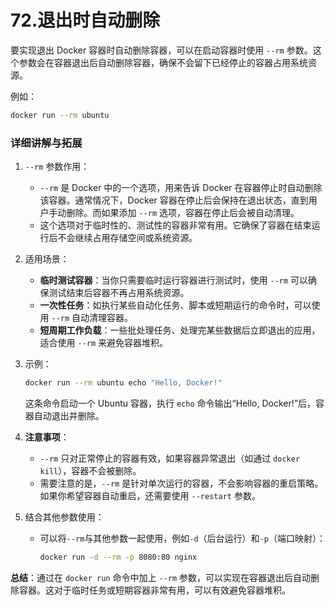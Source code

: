 # 72.退出时自动删除

要实现退出 Docker 容器时自动删除容器，可以在启动容器时使用 `--rm` 参数。这个参数会在容器退出后自动删除容器，确保不会留下已经停止的容器占用系统资源。

例如：

```bash
docker run --rm ubuntu
```

### 详细讲解与拓展

1. `--rm` 参数作用：

   - `--rm` 是 Docker 中的一个选项，用来告诉 Docker 在容器停止时自动删除该容器。通常情况下，Docker 容器在停止后会保持在退出状态，直到用户手动删除。而如果添加 `--rm` 选项，容器在停止后会被自动清理。
   - 这个选项对于临时性的、测试性的容器非常有用。它确保了容器在结束运行后不会继续占用存储空间或系统资源。

2. 适用场景：

   - **临时测试容器**：当你只需要临时运行容器进行测试时，使用 `--rm` 可以确保测试结束后容器不再占用系统资源。
   - **一次性任务**：如执行某些自动化任务、脚本或短期运行的命令时，可以使用 `--rm` 自动清理容器。
   - **短周期工作负载**：一些批处理任务、处理完某些数据后立即退出的应用，适合使用 `--rm` 来避免容器堆积。

3. 示例：

   ```bash
   docker run --rm ubuntu echo "Hello, Docker!"
   ```

   这条命令启动一个 Ubuntu 容器，执行 `echo` 命令输出“Hello, Docker!”后，容器自动退出并删除。

4. **注意事项**：

   - `--rm` 只对正常停止的容器有效，如果容器异常退出（如通过 `docker kill`），容器不会被删除。
   - 需要注意的是，`--rm` 是针对单次运行的容器，不会影响容器的重启策略。如果你希望容器自动重启，还需要使用 `--restart` 参数。

5. 结合其他参数使用：

   - 可以将`--rm`与其他参数一起使用，例如`-d`（后台运行）和`-p`（端口映射）：

     ```bash
     docker run -d --rm -p 8080:80 nginx
     ```

**总结**：通过在 `docker run` 命令中加上 `--rm` 参数，可以实现在容器退出后自动删除容器。这对于临时任务或短期容器非常有用，可以有效避免容器堆积。
